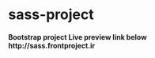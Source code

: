 # sass-project

<h4>Bootstrap project 
Live preview link below
<br/>
http://sass.frontproject.ir <h4/>
